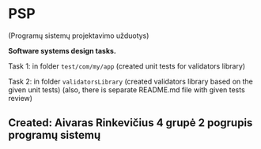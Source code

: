 # PSP
(Programų sistemų projektavimo užduotys)

**Software systems design tasks.**

Task 1: in folder `test/com/my/app` (created unit tests for validators library)

Task 2: in folder `validatorsLibrary` (created validators library based on the given unit tests) (also, there is separate README.md file with given tests review)

## Created: Aivaras Rinkevičius 4 grupė 2 pogrupis programų sistemų
